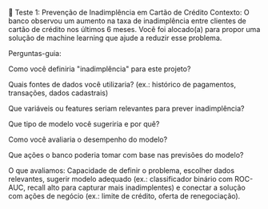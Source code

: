 🧾 Teste 1: Prevenção de Inadimplência em Cartão de Crédito
Contexto:
O banco observou um aumento na taxa de inadimplência entre clientes de cartão de crédito nos últimos 6 meses. Você foi alocado(a) para propor uma solução de machine learning que ajude a reduzir esse problema.

Perguntas-guia:

Como você definiria "inadimplência" para este projeto?

Quais fontes de dados você utilizaria? (ex.: histórico de pagamentos, transações, dados cadastrais)

Que variáveis ou features seriam relevantes para prever inadimplência?

Que tipo de modelo você sugeriria e por quê?

Como você avaliaria o desempenho do modelo?

Que ações o banco poderia tomar com base nas previsões do modelo?

O que avaliamos:
Capacidade de definir o problema, escolher dados relevantes, sugerir modelo adequado (ex.: classificador binário com ROC-AUC, recall alto para capturar mais inadimplentes) e conectar a solução com ações de negócio (ex.: limite de crédito, oferta de renegociação).